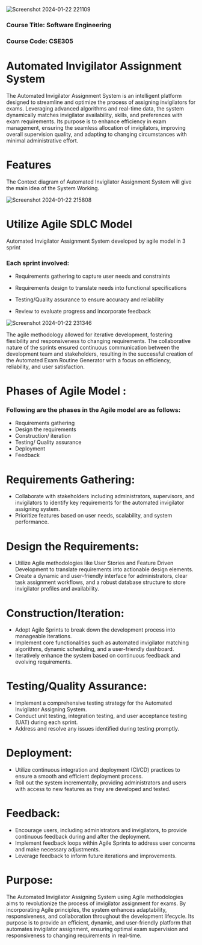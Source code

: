 ![Screenshot 2024-01-22 221109](https://github.com/Mehrajmithu/Automated-Invigilator-Assigning-System/assets/67754468/568f9f56-4c26-41e4-a79c-ab7cec474999)

### Course Title: Software Engineering 
### Course Code: CSE305

# Automated Invigilator Assignment System 

The Automated Invigilator Assignment System is an intelligent platform designed to streamline and optimize the process of assigning invigilators for exams. Leveraging advanced algorithms and real-time data, the system dynamically matches invigilator availability, skills, and preferences with exam requirements. Its purpose is to enhance efficiency in exam management, ensuring the seamless allocation of invigilators, improving overall supervision quality, and adapting to changing circumstances with minimal administrative effort.

# Features 

The Context diagram of Automated Invigilator Assignment System will give the main idea of the System Working.

![Screenshot 2024-01-22 215808](https://github.com/Mehrajmithu/Automated-Invigilator-Assigning-System/assets/67754468/98caccbb-34c9-4e51-985e-a8d9360633c3)

# Utilize Agile SDLC Model 

Automated Invigilator Assignment System developed by agile model in 3 sprint

### Each sprint involved:

- Requirements gathering to capture user needs and constraints

- Requirements design to translate needs into functional specifications

- Testing/Quality assurance to ensure accuracy and reliability

- Review to evaluate progress and incorporate feedback

![Screenshot 2024-01-22 231346](https://github.com/ujjalroy1/Automated-Exam-Routine-Generator/assets/67754468/50e2a27e-aaa5-4aab-8ba1-905b60570fc6)

The agile methodology allowed for iterative development, fostering flexibility and responsiveness to changing requirements. The collaborative nature of the sprints ensured continuous communication between the development team and stakeholders, resulting in the successful creation of the Automated Exam Routine Generator with a focus on efficiency, reliability, and user satisfaction.

# Phases of Agile Model :

### Following are the phases in the Agile model are as follows:

- Requirements gathering
- Design the requirements
- Construction/ iteration
- Testing/ Quality assurance
- Deployment
- Feedback

# Requirements Gathering:
- Collaborate with stakeholders including administrators, supervisors, and invigilators to identify key requirements for the automated invigilator assigning system.
- Prioritize features based on user needs, scalability, and system performance.

# Design the Requirements:
- Utilize Agile methodologies like User Stories and Feature Driven Development to translate requirements into actionable design elements.
- Create a dynamic and user-friendly interface for administrators, clear task assignment workflows, and a robust database structure to store invigilator profiles and availability.
  
# Construction/Iteration:
- Adopt Agile Sprints to break down the development process into manageable iterations.
- Implement core functionalities such as automated invigilator matching algorithms, dynamic scheduling, and a user-friendly dashboard.
- Iteratively enhance the system based on continuous feedback and evolving requirements.

# Testing/Quality Assurance:
- Implement a comprehensive testing strategy for the Automated Invigilator Assigning System.
- Conduct unit testing, integration testing, and user acceptance testing (UAT) during each sprint.
- Address and resolve any issues identified during testing promptly.
# Deployment:

- Utilize continuous integration and deployment (CI/CD) practices to ensure a smooth and efficient deployment process.
- Roll out the system incrementally, providing administrators and users with access to new features as they are developed and tested.

# Feedback:

- Encourage users, including administrators and invigilators, to provide continuous feedback during and after the deployment.
- Implement feedback loops within Agile Sprints to address user concerns and make necessary adjustments.
- Leverage feedback to inform future iterations and improvements.

# Purpose: 

The Automated Invigilator Assigning System using Agile methodologies aims to revolutionize the process of invigilator assignment for exams. By incorporating Agile principles, the system enhances adaptability, responsiveness, and collaboration throughout the development lifecycle. Its purpose is to provide an efficient, dynamic, and user-friendly platform that automates invigilator assignment, ensuring optimal exam supervision and responsiveness to changing requirements in real-time.
  
    






